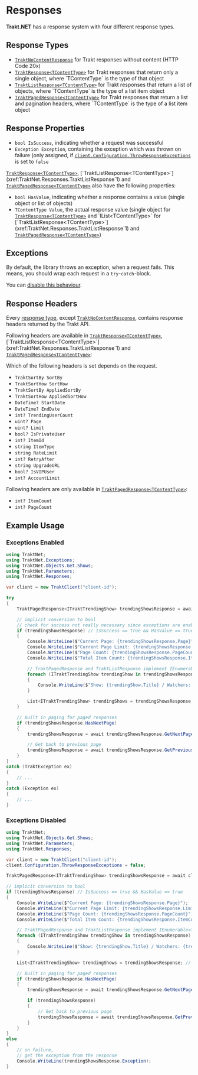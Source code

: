 # Responses

**Trakt.NET** has a response system with four different response types.

## Response Types

- [`TraktNoContentResponse`](xref:TraktNet.Responses.TraktNoContentResponse) for Trakt responses without content (HTTP Code 20x)
- [`TraktResponse<TContentType>`](xref:TraktNet.Responses.TraktResponse`1) for Trakt responses that return only a single object, where `TContentType` is the type of that object
- [`TraktListResponse<TContentType>`](xref:TraktNet.Responses.TraktListResponse`1) for Trakt responses that return a list of objects, where `TContentType` is the type of a list item object
- [`TraktPagedResponse<TContentType>`](xref:TraktNet.Responses.TraktPagedResponse`1) for Trakt responses that return a list and pagination headers, where `TContentType` is the type of a list item object

## Response Properties

- `bool IsSuccess`, indicating whether a request was successful
- `Exception Exception`, containing the exception which was thrown on failure (only assigned, if [`client.Configuration.ThrowResponseExceptions`](xref:TraktNet.Core.TraktConfiguration.ThrowResponseExceptions) is set to `false`

[`TraktResponse<TContentType>`](xref:TraktNet.Responses.TraktResponse`1), [`TraktListResponse<TContentType>`](xref:TraktNet.Responses.TraktListResponse`1) and [`TraktPagedResponse<TContentType>`](xref:TraktNet.Responses.TraktPagedResponse`1) also have the following properties:

- `bool HasValue`, indicating whether a response contains a value (single object or list of objects)
- `TContentType Value`, the actual response value (single object for [`TraktResponse<TContentType>`](xref:TraktNet.Responses.TraktResponse`1) and `IList<TContentType>` for [`TraktListResponse<TContentType>`](xref:TraktNet.Responses.TraktListResponse`1) and [`TraktPagedResponse<TContentType>`](xref:TraktNet.Responses.TraktPagedResponse`1))

## Exceptions

By default, the library throws an exception, when a request fails.
This means, you should wrap each request in a `try`-`catch`-block.

You can [disable this behaviour](exceptionhandling.md#disabling-exceptions).

## Response Headers

Every [response type](responses.md#response-types), except [`TraktNoContentResponse`](xref:TraktNet.Responses.TraktNoContentResponse), contains response headers returned by the Trakt API.

Following headers are available in [`TraktResponse<TContentType>`](xref:TraktNet.Responses.TraktResponse`1), [`TraktListResponse<TContentType>`](xref:TraktNet.Responses.TraktListResponse`1) and [`TraktPagedResponse<TContentType>`](xref:TraktNet.Responses.TraktPagedResponse`1):

Which of the following headers is set depends on the request.

- `TraktSortBy SortBy`
- `TraktSortHow SortHow`
- `TraktSortBy AppliedSortBy`
- `TraktSortHow AppliedSortHow`
- `DateTime? StartDate`
- `DateTime? EndDate`
- `int? TrendingUserCount`
- `uint? Page`
- `uint? Limit`
- `bool? IsPrivateUser`
- `int? ItemId`
- `string ItemType`
- `string RateLimit`
- `int? RetryAfter`
- `string UpgradeURL`
- `bool? IsVIPUser`
- `int? AccountLimit`

Following headers are only available in [`TraktPagedResponse<TContentType>`](xref:TraktNet.Responses.TraktPagedResponse`1):

- `int? ItemCount`
- `int? PageCount`

## Example Usage

### Exceptions Enabled
```csharp
using TraktNet;
using TraktNet.Exceptions;
using TraktNet.Objects.Get.Shows;
using TraktNet.Parameters;
using TraktNet.Responses;

var client = new TraktClient("client-id");

try
{
    TraktPagedResponse<ITraktTrendingShow> trendingShowsResponse = await client.Shows.GetTrendingShowsAsync(new TraktExtendedInfo() { Full = true }, 1, 10);

    // implicit conversion to bool
    // check for success not really necessary since exceptions are enabled
    if (trendingShowsResponse) // IsSuccess == true && HasValue == true
    {
        Console.WriteLine($"Current Page: {trendingShowsResponse.Page}");
        Console.WriteLine($"Current Page Limit: {trendingShowsResponse.Limit}");
        Console.WriteLine($"Page Count: {trendingShowsResponse.PageCount}");
        Console.WriteLine($"Total Item Count: {trendingShowsResponse.ItemCount}");

        // TraktPagedResponse and TraktListResponse implement IEnumerable<TContentType>
        foreach (ITraktTrendingShow trendingShow in trendingShowsResponse)
        {
            Console.WriteLine($"Show: {trendingShow.Title} / Watchers: {trendingShow.Watchers}");
        }

        List<ITraktTrendingShow> trendingShows = trendingShowsResponse; // implicit conversion
    }

    // Built in paging for paged responses
    if (trendingShowsResponse.HasNextPage)
    {
        trendingShowsResponse = await trendingShowsResponse.GetNextPageAsync();

        // Get back to previous page
        trendingShowsResponse = await trendingShowsResponse.GetPreviousPageAsync();
    }
}
catch (TraktException ex)
{
    // ...
}
catch (Exception ex)
{
    // ...
}
```

### Exceptions Disabled
```csharp
using TraktNet;
using TraktNet.Objects.Get.Shows;
using TraktNet.Parameters;
using TraktNet.Responses;

var client = new TraktClient("client-id");
client.Configuration.ThrowResponseExceptions = false;

TraktPagedResponse<ITraktTrendingShow> trendingShowsResponse = await client.Shows.GetTrendingShowsAsync(new TraktExtendedInfo() { Full = true }, 1, 10);

// implicit conversion to bool
if (trendingShowsResponse) // IsSuccess == true && HasValue == true
{
    Console.WriteLine($"Current Page: {trendingShowsResponse.Page}");
    Console.WriteLine($"Current Page Limit: {trendingShowsResponse.Limit}");
    Console.WriteLine($"Page Count: {trendingShowsResponse.PageCount}");
    Console.WriteLine($"Total Item Count: {trendingShowsResponse.ItemCount}");

    // TraktPagedResponse and TraktListResponse implement IEnumerable<TContentType>
    foreach (ITraktTrendingShow trendingShow in trendingShowsResponse)
    {
        Console.WriteLine($"Show: {trendingShow.Title} / Watchers: {trendingShow.Watchers}");
    }

    List<ITraktTrendingShow> trendingShows = trendingShowsResponse; // implicit conversion

    // Built in paging for paged responses
    if (trendingShowsResponse.HasNextPage)
    {
        trendingShowsResponse = await trendingShowsResponse.GetNextPageAsync();

        if (trendingShowsResponse)
        {
            // Get back to previous page
            trendingShowsResponse = await trendingShowsResponse.GetPreviousPageAsync();
        }
    }
}
else
{
    // on failure,
    // get the exception from the response
    Console.WriteLine(trendingShowsResponse.Exception);
}
```
